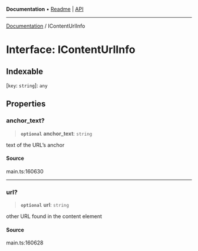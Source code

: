 **Documentation** • [Readme](../README.md) \| [API](../globals.md)

***

[Documentation](../README.md) / IContentUrlInfo

# Interface: IContentUrlInfo

## Indexable

 \[`key`: `string`\]: `any`

## Properties

### anchor\_text?

> **`optional`** **anchor\_text**: `string`

text of the URL’s anchor

#### Source

main.ts:160630

***

### url?

> **`optional`** **url**: `string`

other URL found in the content element

#### Source

main.ts:160628
